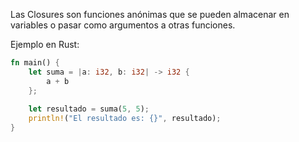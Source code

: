 Las Closures son funciones anónimas que se pueden almacenar en variables o pasar como argumentos a otras funciones\.

Ejemplo en Rust:
```rust
fn main() {
    let suma = |a: i32, b: i32| -> i32 {
        a + b
    };
    
    let resultado = suma(5, 5);
    println!("El resultado es: {}", resultado);
}
```